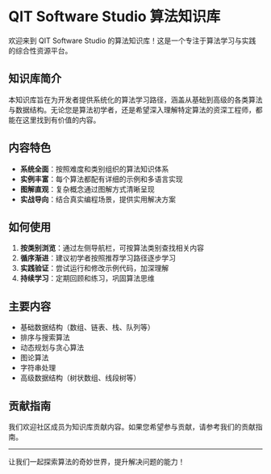 # QIT Software Studio 算法知识库

欢迎来到 QIT Software Studio 的算法知识库！这是一个专注于算法学习与实践的综合性资源平台。

## 知识库简介

本知识库旨在为开发者提供系统化的算法学习路径，涵盖从基础到高级的各类算法与数据结构。无论您是算法初学者，还是希望深入理解特定算法的资深工程师，都能在这里找到有价值的内容。

## 内容特色

- **系统全面**：按照难度和类别组织的算法知识体系
- **实例丰富**：每个算法都配有详细的示例和多语言实现
- **图解直观**：复杂概念通过图解方式清晰呈现
- **实战导向**：结合真实编程场景，提供实用解决方案

## 如何使用

1. **按类别浏览**：通过左侧导航栏，可按算法类别查找相关内容
2. **循序渐进**：建议初学者按照推荐学习路径逐步学习
3. **实践验证**：尝试运行和修改示例代码，加深理解
4. **持续学习**：定期回顾和练习，巩固算法思维

## 主要内容

- 基础数据结构（数组、链表、栈、队列等）
- 排序与搜索算法
- 动态规划与贪心算法
- 图论算法
- 字符串处理
- 高级数据结构（树状数组、线段树等）

## 贡献指南

我们欢迎社区成员为知识库贡献内容。如果您希望参与贡献，请参考我们的贡献指南。

---

让我们一起探索算法的奇妙世界，提升解决问题的能力！
